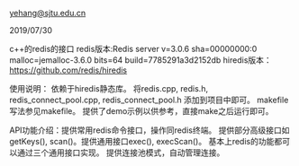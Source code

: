 yehang@sjtu.edu.cn

2019/07/30

c++的redis的接口
redis版本:Redis server v=3.0.6 sha=00000000:0 malloc=jemalloc-3.6.0 bits=64 build=7785291a3d2152db
hiredis版本：https://github.com/redis/hiredis

使用说明：
依赖于hiredis静态库。
将redis.cpp, redis.h, redis_connect_pool.cpp, redis_connect_pool.h 添加到项目中即可。
makefile写法参见makefile。
提供了demo示例以供参考，直接make之后运行即可。

API功能介绍：提供常用redis命令接口，操作同redis终端。
提供部分高级接口如getKeys(), scan()。提供通用接口exec(), execScan()。
基本上redis的功能都可以通过三个通用接口实现。
提供连接池模式，自动管理连接。

